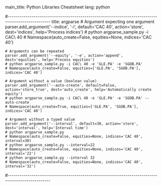 main_title: Python Libraries Cheatsheet
lang: python

#---------------------------------------------------------------------------------------------------
title: argparse
    # Argument expecting one argument
    parser.add_argument('--indice', '-i', default='CAC 40', action='store', dest='indices', help='Process indices')
    # python argparse_sample.py -i CAC\ 40
    # Namespace(auto_create=False, equities=None, indices='CAC 40')

    # Arguments can be repeated
    parser.add_argument('--equity', '-e', action='append', dest='equities', help='Process equities')
    # python argparse_sample.py -i CAC\ 40 -e 'GLE.PA' -e 'SGOB.PA'
    # Namespace(auto_create=False, equities=['GLE.PA', 'SGOB.PA'], indices='CAC 40')

    # Argument without a value (boolean value)
    parser.add_argument('--auto-create', default=False, action='store_true', dest='auto_create', help='Automatically create equity')
    # python argparse_sample.py -i CAC\ 40 -e 'GLE.PA' -e 'SGOB.PA' --auto-create
    # Namespace(auto_create=True, equities=['GLE.PA', 'SGOB.PA'], indices='CAC 40')

    # Argument without a typed value
    parser.add_argument('--interval', default=30, action='store', dest='interval', help='Interval time')
    # python argparse_sample.py
    # Namespace(auto_create=False, equities=None, indices='CAC 40', interval=30)
    # python argparse_sample.py --interval=22
    # Namespace(auto_create=False, equities=None, indices='CAC 40', interval='22')
    # python argparse_sample.py --interval 32
    # Namespace(auto_create=False, equities=None, indices='CAC 40', interval='32')

#---------------------------------------------------------------------------------------------------
